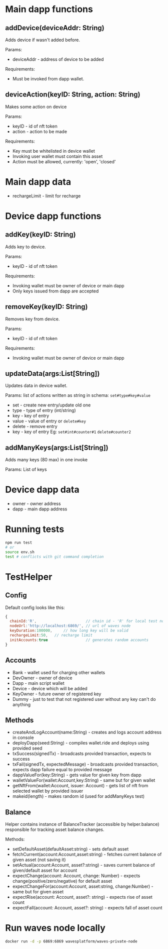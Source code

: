# Main dapp functions

## addDevice(deviceAddr: String)

Adds device if wasn't added before.

Params:

- deviceAddr - address of device to be added

Requirements:

- Must be invoked from dapp wallet.

## deviceAction(keyID: String, action: String)

Makes some action on device

Params:

- keyID - id of nft token
- action - action to be made

Requirements:

- Key must be whitelisted in device wallet
- Invoking user wallet must contain this asset
- Action must be allowed, currently: 'open', 'closed'

# Main dapp data

- rechargeLimit - limit for recharge

# Device dapp functions

## addKey(keyID: String)

Adds key to device.

Params:

- keyID - id of nft token

Requirements:

- Invoking wallet must be owner of device or main dapp
- Only keys issued from dapp are accepted

## removeKey(keyID: String)

Removes key from device.

Params:

- keyID - id of nft token

Requirements:

- Invoking wallet must be owner of device or main dapp

## updateData(args:List[String])

Updates data in device wallet.

Params:
list of actions written as string in schema:
`set#type#key#value`

- set - create new entry/update old one
- type - type of entry (int/string)
- key - key of entry
- value - value of entry
  or
  `delete#key`
- delete - remove entry
- key - key of entry
  Eg:
  `set#int#counter#1`
  `delete#counter2`

## addManyKeys(args:List[String])

Adds many keys (80 max) in one invoke

Params:
List of keys

# Device dapp data

- owner - owner address
- dapp - main dapp address

# Running tests

```bash
npm run test
# or
source env.sh
test # conflicts with git command completion
```

# TestHelper

## Config

Default config looks like this:

```javascript
{
  chainId:'R', 						// chain id - 'R' for local test node
  nodeUrl:'http://localhost:6869/', // url of waves node
  keyDuration:100000,     // how long key will be valid
  rechargeLimit:50,   // recharge limit
  initAccounts:true 				// generates random accounts
}
```

## Accounts

- Bank - wallet used for charging other wallets
- DevOwner - owner of device
- Dapp - main script wallet
- Device - device which will be added
- KeyOwner - future owner of registered key
- Dummy - just to test that not registered user without any key can't do anything

## Methods

- createAndLogAccount(name:String) - creates and logs account address in console
- deployDapp(seed:String) - compiles wallet.ride and deploys using provided seed
- txSuccess(signedTx) - broadcasts provided transaction, expects tx success
- txFail(signedTx, expectedMessage) - broadcasts provided transaction, expects dapp failure equal to provided message
- dappValueFor(key:String) - gets value for given key from dapp
- walletValueFor(wallet:Account,key:String) - same but for given wallet
- getNftFrom(wallet:Account, issuer: Account) - gets list of nft from selected wallet by provided issuer
- makeid(length) - makes random id (used for addManyKeys test)

## Balance

Helper contains instance of BalanceTracker (accessible by helper.balance) responsible for tracking asset balance changes.

Methods:

- setDefaultAsset(defaultAsset:string) - sets default asset
- fetchCurrent(account:Account,asset:string) - fetches current balance of given asset (not saving it)
- setActual(account:Account, asset?:string) - saves current balance of given/default asset for account
- expectChange(account: Account, change: Number) - expects change(positive/zero/negative) for default asset
- expectChangeFor(account:Account, asset:string, change:Number) - same but for given asset
- expectRise(account: Account, asset?: string) - expects rise of asset count
- expectFall(account: Account, asset?: string) - expects fall of asset count

# Run waves node locally

```bash
docker run -d -p 6869:6869 wavesplatform/waves-private-node
```
